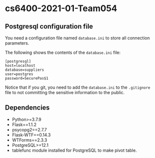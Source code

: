 # cs6400-2021-01-Team054
## Postgresql configuration file
You need a configuration file named `database.ini` to store all connection parameters.

The following shows the contents of the `database.ini` file:
```
[postgresql]
host=localhost
database=suppliers
user=postgres
password=SecurePas$1
```

Notice that if you git, you need to add the `database.ini` to the `.gitignore` file to not committing the sensitive information to the public.

## Dependencies
* Python>=3.7.9
* Flask==1.1.2
* psycopg2==2.7.7
* Flask-WTF==0.14.3
* WTForms==2.3.3
* PostgreSQL>=12.1
* tablefunc module installed for PostgreSQL to make pivot table.
